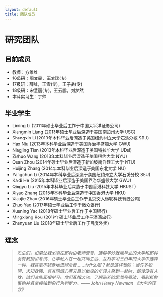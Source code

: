 ```yaml
---
layout: default
title: 团队成员
---
```


研究团队
=====================

## 目前成员
- 教师：方维维
- 16级研：周文晨，王文瑞(专)
- 17级研：薛峰，王雪(专)，王子岳(专)
- 18级研：宋慧丽(专)，王云鹏，刘梦然
- 本科实习生：丁帅

## 毕业学生
- Liming Li (2011年硕士毕业后工作于中国太平洋证券公司)
- Xiangmin Liang (2013年硕士毕业后深造于美国南加州大学 USC)
- Shengxin Li (2013年本科毕业后深造于美国纽约州立大学石溪分校 SBU)
- Hao Niu (2013年本科毕业后深造于美国乔治华盛顿大学 GWU)
- Ningjing Tian (2013年本科毕业后深造于美国特拉华大学 UDel)
- Zishuo Wang (2013年本科毕业后深造于美国纽约大学 NYU)
- Quan Zhou (2014年硕士毕业后深造于新加坡南洋理工大学 NTU)
- Huijing Zhang (2014年本科毕业后深造于美国东北大学 NU)
- Yangchun Li (2014年本科毕业后深造于美国纽约州立大学石溪分校 SBU)
- Kaidi He (2015年本科毕业后深造于美国乔治华盛顿大学 GWU)
- Qingyu Liu (2015年本科毕业后深造于中国香港科技大学 HKUST)
- Xiyao Zhang (2015年本科毕业后深造于中国香港大学 HKU)
- Xiaojie Zhao (2016年硕士毕业后工作于北京交大微联科技有限公司)
- Zhuo Yao (2017年硕士毕业后工作于微众银行)
- Xuening Yao (2018年硕士毕业后工作于中国银行)
- Mingxiang Hou (2018年硕士毕业后工作于滴滴出行)
- Zhenyuan Liu (2018年硕士毕业后工作于百度外卖)

## 理念

> *先生们，如果让我必须在那种由老师管着、选够学分就能毕业的大学和那种没有教授和考试、让年轻人在一起共同生活、互相学习三四年的大学中选择一种，我将毫不犹豫地选择后者……为什么呢？我是这样想的：当许多聪明、求知欲强、具有同情心而又目光敏锐的年轻人聚到一起时，即使没有人教，他们也能互相学习。他们互相交流，了解到新的思想和看法、看到新鲜事物并且掌握独到的行为判断力。—— John Henry Newman 《大学的理念》*
